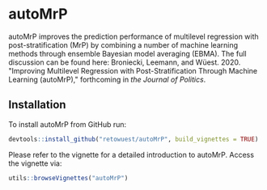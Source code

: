 # autoMrP
autoMrP improves the prediction performance of multilevel regression with post-stratification (MrP) by combining a number of machine learning methods through ensemble Bayesian model averaging (EBMA). The full discussion can be found here: Broniecki, Leemann, and Wüest. 2020. "Improving Multilevel Regression with Post-Stratification Through Machine Learning (autoMrP)," forthcoming in *the Journal of Politics*.

## Installation
To install autoMrP from GitHub run:

```R
devtools::install_github("retowuest/autoMrP", build_vignettes = TRUE)
```

Please refer to the vignette for a detailed introduction to autoMrP. Access the vignette via:

```R
utils::browseVignettes("autoMrP")
```
